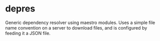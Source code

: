# depres
Generic dependency resolver using maestro modules. Uses a simple file name convention on a server to download files, and is configured by feeding it a JSON file.
